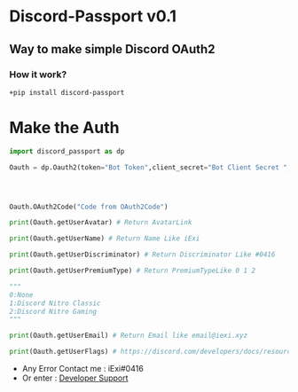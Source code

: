 # Discord-Passport v0.1
## Way to make simple Discord OAuth2

### How it work?

`+pip install discord-passport`

# Make the Auth
```py
import discord_passport as dp

Oauth = dp.Oauth2(token="Bot Token",client_secret="Bot Client Secret ",client_id="Bot ID",redirect_uri="Oauth Redirect URL")




Oauth.OAuth2Code("Code from OAuth2Code")

print(Oauth.getUserAvatar) # Return AvatarLink 

print(Oauth.getUserName) # Return Name Like iExi

print(Oauth.getUserDiscriminator) # Return Discriminator Like #0416

print(Oauth.getUserPremiumType) # Return PremiumTypeLike 0 1 2

"""
0:None
1:Discord Nitro Classic
2:Discord Nitro Gaming 
"""

print(Oauth.getUserEmail) # Return Email like email@iexi.xyz

print(Oauth.getUserFlags) # https://discord.com/developers/docs/resources/user#user-object-user-flags
```

+ Any Error Contact me : iExi#0416
+ Or enter : [Developer Support](https://discord.gg/uvGN89fvFr)


